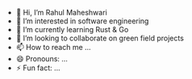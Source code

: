 - 👋 Hi, I’m Rahul Maheshwari
- 👀 I’m interested in software engineering
- 🌱 I’m currently learning Rust & Go
- 💞️ I’m looking to collaborate on green field projects
- 📫 How to reach me ...
- 😄 Pronouns: ...
- ⚡ Fun fact: ...

<!---
rahulm2492oro/rahulm2492oro is a ✨ special ✨ repository because its `README.md` (this file) appears on your GitHub profile.
You can click the Preview link to take a look at your changes.
--->
